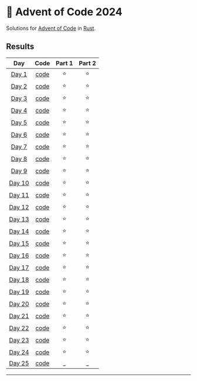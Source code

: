 # 🎄 Advent of Code 2024

Solutions for [Advent of Code](https://adventofcode.com/) in [Rust](https://www.rust-lang.org/).

## Results

| Day | Code | Part 1 | Part 2 |
| :---: | :---: | :---: | :---: |
| [Day 1](https://adventofcode.com/2024/day/1) | [code](src/bin/01.rs) | ⭐ | ⭐ |
| [Day 2](https://adventofcode.com/2024/day/2) | [code](src/bin/02.rs) | ⭐ | ⭐ |
| [Day 3](https://adventofcode.com/2024/day/3) | [code](src/bin/03.rs) | ⭐ | ⭐ |
| [Day 4](https://adventofcode.com/2024/day/4) | [code](src/bin/04.rs) | ⭐ | ⭐ |
| [Day 5](https://adventofcode.com/2024/day/5) | [code](src/bin/05.rs) | ⭐ | ⭐ |
| [Day 6](https://adventofcode.com/2024/day/6) | [code](src/bin/06.rs) | ⭐ | ⭐ |
| [Day 7](https://adventofcode.com/2024/day/7) | [code](src/bin/07.rs) | ⭐ | ⭐ |
| [Day 8](https://adventofcode.com/2024/day/8) | [code](src/bin/08.rs) | ⭐ | ⭐ |
| [Day 9](https://adventofcode.com/2024/day/9) | [code](src/bin/09.rs) | ⭐ | ⭐ |
| [Day 10](https://adventofcode.com/2024/day/10) | [code](src/bin/10.rs) | ⭐ | ⭐ |
| [Day 11](https://adventofcode.com/2024/day/11) | [code](src/bin/11.rs) | ⭐ | ⭐ |
| [Day 12](https://adventofcode.com/2024/day/12) | [code](src/bin/12.rs) | ⭐ | ⭐ |
| [Day 13](https://adventofcode.com/2024/day/13) | [code](src/bin/13.rs) | ⭐ | ⭐ |
| [Day 14](https://adventofcode.com/2024/day/14) | [code](src/bin/14.rs) | ⭐ | ⭐ |
| [Day 15](https://adventofcode.com/2024/day/15) | [code](src/bin/15.rs) | ⭐ | ⭐ |
| [Day 16](https://adventofcode.com/2024/day/16) | [code](src/bin/16.rs) | ⭐ | ⭐ |
| [Day 17](https://adventofcode.com/2024/day/17) | [code](src/bin/17.rs) | ⭐ | ⭐ |
| [Day 18](https://adventofcode.com/2024/day/18) | [code](src/bin/18.rs) | ⭐ | ⭐ |
| [Day 19](https://adventofcode.com/2024/day/19) | [code](src/bin/19.rs) | ⭐ | ⭐ |
| [Day 20](https://adventofcode.com/2024/day/20) | [code](src/bin/20.rs) | ⭐ | ⭐ |
| [Day 21](https://adventofcode.com/2024/day/21) | [code](src/bin/21.rs) | ⭐ | ⭐ |
| [Day 22](https://adventofcode.com/2024/day/22) | [code](src/bin/22.rs) | ⭐ | ⭐ |
| [Day 23](https://adventofcode.com/2024/day/23) | [code](src/bin/23.rs) | ⭐ | ⭐ |
| [Day 24](https://adventofcode.com/2024/day/24) | [code](src/bin/24.rs) | ⭐ | ⭐ |
| [Day 25](https://adventofcode.com/2024/day/25) | [code](src/bin/25.rs) | _ | _ |

---
